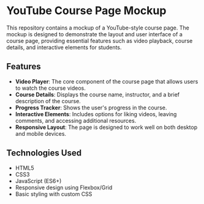 # YouTube Course Page Mockup

This repository contains a mockup of a YouTube-style course page. The mockup is designed to demonstrate the layout and user interface of a course page, providing essential features such as video playback, course details, and interactive elements for students.

## Features

- **Video Player**: The core component of the course page that allows users to watch the course videos.
- **Course Details**: Displays the course name, instructor, and a brief description of the course.
- **Progress Tracker**: Shows the user's progress in the course.
- **Interactive Elements**: Includes options for liking videos, leaving comments, and accessing additional resources.
- **Responsive Layout**: The page is designed to work well on both desktop and mobile devices.

## Technologies Used

- HTML5
- CSS3
- JavaScript (ES6+)
- Responsive design using Flexbox/Grid
- Basic styling with custom CSS 
